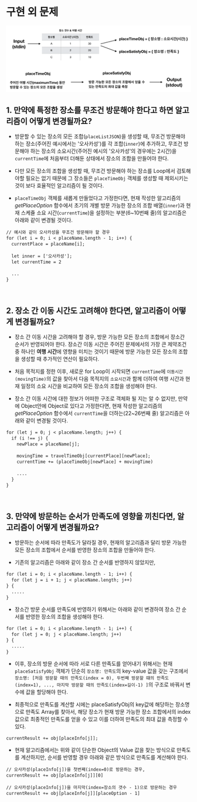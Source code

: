 # 구현 외 문제

![Recommendation Solution Algorithm](./asset/solutionDiagram.png)

## 1. 만약에 특정한 장소를 무조건 방문해야 한다고 하면 알고리즘이 어떻게 변경될까요?

- 방문할 수 있는 장소의 모든 조합(`placeListJSON`)을 생성할 때, 무조건 방문해야 하는 장소(주어진 예시에서는 '오사카성')를 각 조합(`inner`)에 추가하고, 무조건 방문해야 하는 장소의 소요시간(주어진 예시의 '오사카성'의 경우에는 2시간)을 `currentTime`에 처음부터 더해둔 상태에서 장소의 조합을 만들어야 한다.

- 다만 모든 장소의 조합을 생성할 때, 무조건 방문해야 하는 장소를 Loop에서 검토해야할 필요는 없기 때문에 그 장소들은 `placeTimeObj` 객체를 생성할 때 제외시키는 것이 보다 효율적인 알고리즘이 될 것이다.

- `placeTimeObj` 객체를 새롭게 만들었다고 가정한다면, 현재 작성한 알고리즘의 _getPlaceOption_ 함수에서 초기의 개별 방문 가능한 장소의 조합 배열(`inner`)과 현재 스케쥴 소요 시간(`currentTime`)을 설정하는 부분(6~10번째 줄)의 알고리즘은 아래와 같이 변경될 것이다.

```
// 예시와 같이 오사카성을 무조건 방문해야 할 경우
for (let i = 0; i < placeName.length - 1; i++) {
  currentPlace = placeName[i];

  let inner = ['오사카성'];
  let currentTime = 2

  ...
}
```

<br/>

## 2. 장소 간 이동 시간도 고려해야 한다면, 알고리즘이 어떻게 변경될까요?

- 장소 간 이동 시간을 고려해야 할 경우, 방문 가능한 모든 장소의 조합에서 장소간 순서가 반영되어야 한다. 장소간 이동 시간은 주어진 문제에서의 가장 큰 제약조건 중 하나인 **여행 시간**에 영향을 미치는 것이기 때문에 방문 가능한 모든 장소의 조합을 생성할 때 추가적인 연산이 필요하다.

- 처음 목적지를 정한 이후, 새로운 for Loop이 시작되면 `currentTime`에 `이동시간(movingTime)`의 값을 찾아서 다음 목적지의 `소요시간`과 함께 더하여 여행 시간과 현재 일정의 소요 시간을 비교하여 모든 장소의 조합을 생성해야 한다.

- 장소 간 이동 시간에 대한 정보가 어떠한 구조로 객체화 될 지는 알 수 없지만, 만약에 Object안에 Object로 있다고 가정한다면, 현재 작성한 알고리즘의 _getPlaceOption_ 함수에서 `currentTime`을 더하는(22~26번째 줄) 알고리즘은 아래와 같이 변경될 것이다.

```
for (let j = 0; j < placeName.length; j++) {
  if (i !== j) {
    newPlace = placeName[j];

    movingTime = travelTimeObj[currentPlace][newPlace];
    currentTime += (placeTimeObj[newPlace] + movingTime)

    ....
  }
}
```

<br/>

## 3. 만약에 방문하는 순서가 만족도에 영향을 끼친다면, 알고리즘이 어떻게 변경될까요?

- 방문하는 순서에 따라 만족도가 달라질 경우, 현재의 알고리즘과 달리 방문 가능한 모든 장소의 조합에서 순서를 반영한 장소의 조합을 만들어야 한다.

- 기존의 알고리즘은 아래와 같이 장소 간 순서를 반영하지 않았지만,

```
for (let i = 0; i < placeName.length - 1; i++) {
  for (let j = i + 1; j < placeName.length; j++)
} {
  .....
}
```

- 장소간 방문 순서를 만족도에 반영하기 위해서는 아래와 같이 변경하여 장소 간 순서를 반영한 장소의 조합을 생성해야 한다.

```
for (let i = 0; i < placeName.length - 1; i++) {
  for (let j = 0; j < placeName.length; j++)
} {
  .....
}
```

- 이후, 장소의 방문 순서에 따라 서로 다른 만족도를 얻어내기 위해서는 현재 `placeSatisfyObj` 객체가 단순히 `장소명: 만족도`의 key-value 값을 갖는 구조에서 `장소명: [처음 방문할 때의 만족도(index = 0), 두번째 방문할 떄의 만족도(index=1), ..., 마지막 방문할 때의 만족도(index=길이-1) ]`의 구조로 바꿔서 변수에 값을 할당해야 한다.

- 최종적으로 만족도를 계산할 시에는 placeSatisfyObj의 key값에 해당하는 장소명으로 만족도 Array를 찾아서, 해당 장소가 현재 방문 가능한 장소 조합에서의 index 값으로 최종적인 만족도를 얻을 수 있고 이를 더하여 만족도의 최대 값을 측정할 수 있다.

```
currentResult += obj[placeInfo[j]];
```

- 현재 알고리즘에서는 위와 같이 단순한 Object의 Value 값을 찾는 방식으로 만족도를 계산하지만, 순서를 반영할 경우 아래와 같은 방식으로 만족도를 계산해야 한다.

```
// 오사카성(placeInfo[j])을 첫번째(index=0)로 방문하는 경우,
currentResult += obj[placeInfo[j]][0]

// 오사카성(placeInfo[j])을 마지막(index=장소의 갯수 - 1)으로 방문하는 경우
currentResult += obj[placeInfo[j]][placeOption - 1]
```
